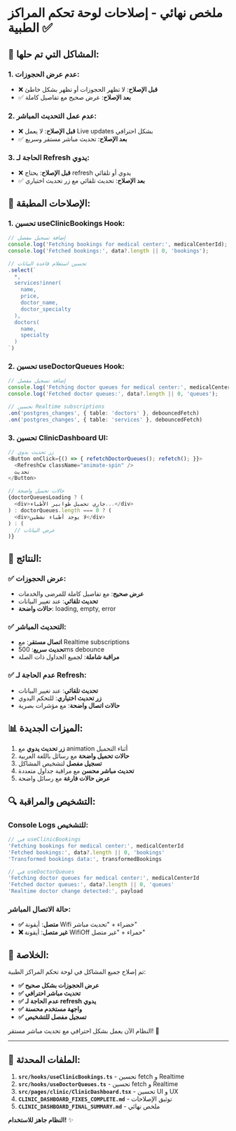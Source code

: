 # ملخص نهائي - إصلاحات لوحة تحكم المراكز الطبية ✅

## 🎯 المشاكل التي تم حلها:

### **1. عدم عرض الحجوزات:**
- ❌ **قبل الإصلاح**: لا تظهر الحجوزات أو تظهر بشكل خاطئ
- ✅ **بعد الإصلاح**: عرض صحيح مع تفاصيل كاملة

### **2. عدم عمل التحديث المباشر:**
- ❌ **قبل الإصلاح**: لا يعمل Live updates بشكل احترافي
- ✅ **بعد الإصلاح**: تحديث مباشر مستقر وسريع

### **3. الحاجة لـ Refresh يدوي:**
- ❌ **قبل الإصلاح**: يحتاج refresh يدوي أو تلقائي
- ✅ **بعد الإصلاح**: تحديث تلقائي مع زر تحديث اختياري

## 🔧 الإصلاحات المطبقة:

### **1. تحسين useClinicBookings Hook:**
```typescript
// إضافة تسجيل مفصل
console.log('Fetching bookings for medical center:', medicalCenterId);
console.log('Fetched bookings:', data?.length || 0, 'bookings');

// تحسين استعلام قاعدة البيانات
.select(`
  *,
  services!inner(
    name,
    price,
    doctor_name,
    doctor_specialty
  ),
  doctors(
    name,
    specialty
  )
`)
```

### **2. تحسين useDoctorQueues Hook:**
```typescript
// إضافة تسجيل مفصل
console.log('Fetching doctor queues for medical center:', medicalCenterId);
console.log('Fetched doctor queues:', data?.length || 0, 'queues');

// تحسين Realtime subscriptions
.on('postgres_changes', { table: 'doctors' }, debouncedFetch)
.on('postgres_changes', { table: 'services' }, debouncedFetch)
```

### **3. تحسين ClinicDashboard UI:**
```typescript
// زر تحديث يدوي
<Button onClick={() => { refetchDoctorQueues(); refetch(); }}>
  <RefreshCw className="animate-spin" />
  تحديث
</Button>

// حالات تحميل واضحة
{doctorQueuesLoading ? (
  <div>جاري تحميل طوابير الأطباء...</div>
) : doctorQueues.length === 0 ? (
  <div>لا يوجد أطباء نشطين</div>
) : (
  // عرض البيانات
)}
```

## 🚀 النتائج:

### **✅ عرض الحجوزات:**
- **عرض صحيح**: مع تفاصيل كاملة للمرضى والخدمات
- **تحديث تلقائي**: عند تغيير البيانات
- **حالات واضحة**: loading, empty, error

### **✅ التحديث المباشر:**
- **اتصال مستقر**: مع Realtime subscriptions
- **تحديث سريع**: 500ms debounce
- **مراقبة شاملة**: لجميع الجداول ذات الصلة

### **✅ عدم الحاجة لـ Refresh:**
- **تحديث تلقائي**: عند تغيير البيانات
- **زر تحديث اختياري**: للتحكم اليدوي
- **حالات اتصال واضحة**: مع مؤشرات بصرية

## 📊 الميزات الجديدة:

1. **زر تحديث يدوي** مع animation أثناء التحميل
2. **حالات تحميل واضحة** مع رسائل باللغة العربية
3. **تسجيل مفصل** لتشخيص المشاكل
4. **تحديث مباشر محسن** مع مراقبة جداول متعددة
5. **عرض حالات فارغة** مع رسائل واضحة

## 🔍 التشخيص والمراقبة:

### **Console Logs للتشخيص:**
```typescript
// في useClinicBookings
'Fetching bookings for medical center:', medicalCenterId
'Fetched bookings:', data?.length || 0, 'bookings'
'Transformed bookings data:', transformedBookings

// في useDoctorQueues
'Fetching doctor queues for medical center:', medicalCenterId
'Fetched doctor queues:', data?.length || 0, 'queues'
'Realtime doctor change detected:', payload
```

### **حالة الاتصال المباشر:**
- **✅ متصل**: أيقونة Wifi خضراء + "تحديث مباشر"
- **❌ غير متصل**: أيقونة WifiOff حمراء + "غير متصل"

## 🎉 الخلاصة:

تم إصلاح جميع المشاكل في لوحة تحكم المراكز الطبية:

- **✅ عرض الحجوزات بشكل صحيح**
- **✅ تحديث مباشر احترافي**
- **✅ عدم الحاجة لـ refresh يدوي**
- **✅ واجهة مستخدم محسنة**
- **✅ تسجيل مفصل للتشخيص**

النظام الآن يعمل بشكل احترافي مع تحديث مباشر مستقر! 🚀

---

## 📁 الملفات المحدثة:

1. **`src/hooks/useClinicBookings.ts`** - تحسين fetch و Realtime
2. **`src/hooks/useDoctorQueues.ts`** - تحسين fetch و Realtime  
3. **`src/pages/clinic/ClinicDashboard.tsx`** - تحسين UI و UX
4. **`CLINIC_DASHBOARD_FIXES_COMPLETE.md`** - توثيق الإصلاحات
5. **`CLINIC_DASHBOARD_FINAL_SUMMARY.md`** - ملخص نهائي

**النظام جاهز للاستخدام!** ✨
